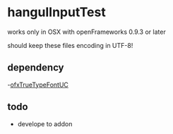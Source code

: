 # hangulInputTest

works only in OSX with openFrameworks 0.9.3 or later

should keep these files encoding in UTF-8!

## dependency

-[ofxTrueTypeFontUC](https://github.com/hironishihara/ofxTrueTypeFontUC)

## todo

- develope to addon
